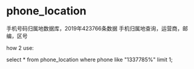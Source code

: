 # phone_location
手机号码归属地数据库，2019年423766条数据  手机归属地查询，运营商，邮编，区号

how 2 use:

select * from phone_location where phone like "1337785%" limit 1;

